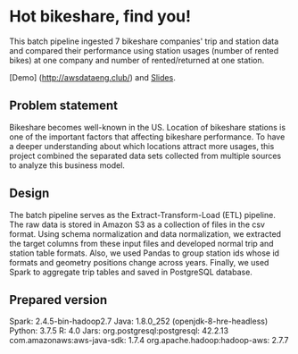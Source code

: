# Hot bikeshare, find you!

This batch pipeline ingested 7 bikeshare companies' trip and station data and compared their performance using station usages (number of rented bikes) at one company and number of rented/returned at one station.  

[Demo] (http://awsdataeng.club/)  and [Slides](https://docs.google.com/presentation/d/1MfF7WYtXP7_rn48hyBeEr0gDZD7moLwPsfvobEbHuNE/edit#slide=id.g809055a8e0_0_149).


## Problem statement
Bikeshare becomes well-known in the US. Location of bikeshare stations is one of the important factors that affecting bikeshare performance. To have a deeper understanding about which locations attract more usages, this project combined the separated data sets collected from multiple sources to analyze this business model.

## Design


The batch pipeline serves as the Extract-Transform-Load (ETL) pipeline. The raw data is stored in Amazon S3 as a collection of files in the csv format. Using schema normalization and data normalization, we extracted the target columns from these input files and developed normal trip and station table formats. Also, we used Pandas to group station ids whose id formats and geometry positions change across years. Finally, we used Spark to aggregate trip tables and saved in PostgreSQL database.


## Prepared version
Spark: 2.4.5-bin-hadoop2.7
Java: 1.8.0_252 (openjdk-8-hre-headless)
Python: 3.7.5 
R: 4.0
Jars:
  org.postgresql:postgresql: 42.2.13
  com.amazonaws:aws-java-sdk: 1.7.4
  org.apache.hadoop:hadoop-aws: 2.7.7



